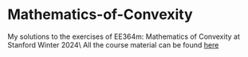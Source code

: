 # Mathematics-of-Convexity
My solutions to the exercises of EE364m: Mathematics of Convexity at Stanford Winter 2024\\
All the course material can be found [here](https://web.stanford.edu/class/ee364m/)
